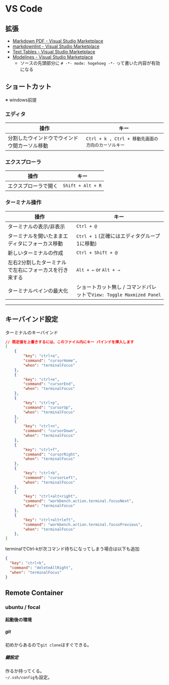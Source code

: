 # VS Code

## 拡張

- [Markdown PDF - Visual Studio Marketplace](https://marketplace.visualstudio.com/items?itemName=yzane.markdown-pdf)
- [markdownlint - Visual Studio Marketplace](https://marketplace.visualstudio.com/items?itemName=DavidAnson.vscode-markdownlint)
- [Text Tables - Visual Studio Marketplace](https://marketplace.visualstudio.com/items?itemName=RomanPeshkov.vscode-text-tables)
- [Modelines - Visual Studio Marketplace](https://marketplace.visualstudio.com/items?itemName=chrislajoie.vscode-modelines)
    - ソースの先頭部分に `# -*- mode: hogehoeg -*-` って書いた内容が有効になる

## ショートカット

※ windows前提

### エディタ

|操作|キー|
|---|---|
|分割したウインドウでウインドウ間カーソル移動|`Ctrl + k , Ctrl + 移動先画面の方向のカーソルキー`|

### エクスプローラ

|操作|キー|
|---|---|
|エクスプローラで開く|`Shift + Alt + R`|

### ターミナル操作

|操作|キー|
|---|---|
|ターミナルの表示/非表示|`Ctrl + @`|
|ターミナルを開いたままエディタにフォーカス移動|`Ctrl + 1` (正確にはエディタグループ1に移動)|
|新しいターミナルの作成|`Ctrl + Shift + @`|
|左右2分割したターミナルで左右にフォーカスを行き来する|`Alt + ←` or `Alt + →`|
|ターミナルペインの最大化|ショートカット無し / コマンドパレットで`View: Toggle Maxmized Panel`|

---

## キーバインド設定

ターミナルのキーバインド

```json
// 既定値を上書きするには、このファイル内にキー バインドを挿入します
[
    {
        "key": "ctrl+a",
        "command": "cursorHome",
        "when": "terminalFocus"
    },
    {
        "key": "ctrl+e",
        "command": "cursorEnd",
        "when": "terminalFocus"
    },
    {
        "key": "ctrl+p",
        "command": "cursorUp",
        "when": "terminalFocus"
    },
    {
        "key": "ctrl+n",
        "command": "cursorDown",
        "when": "terminalFocus"
    },
    {
        "key": "ctrl+f",
        "command": "cursorRight",
        "when": "terminalFocus"
    },
    {
        "key": "ctrl+b",
        "command": "cursorLeft",
        "when": "terminalFocus"
    },
    {
        "key": "ctrl+alt+right",
        "command": "workbench.action.terminal.focusNext",
        "when": "terminalFocus"
    },
    {
        "key": "ctrl+alt+left",
        "command": "workbench.action.terminal.focusPrevious",
        "when": "terminalFocus"
    },
]
```

terminalでCtrl-kが次コマンド待ちになってしまう場合は以下も追加

```json
{
  "key": "ctrl+k",
  "command": "deleteAllRight",
  "when": "terminalFocus"
}
```

## Remote Container

### ubuntu / focal

#### 起動後の環境

##### git

初めからあるので`git clone`はすぐできる。

##### 鍵設定

作るか持ってくる。  
`~/.ssh/config`も設定。
